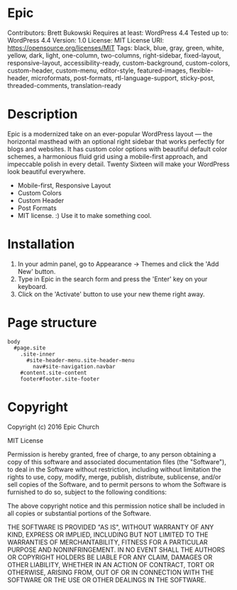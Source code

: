 # Epic

Contributors: Brett Bukowski
Requires at least: WordPress 4.4
Tested up to: WordPress 4.4
Version: 1.0
License: MIT
License URI: https://opensource.org/licenses/MIT
Tags: black, blue, gray, green, white, yellow, dark, light, one-column, two-columns, right-sidebar, fixed-layout, responsive-layout, accessibility-ready, custom-background, custom-colors, custom-header, custom-menu, editor-style, featured-images, flexible-header, microformats, post-formats, rtl-language-support, sticky-post, threaded-comments, translation-ready

# Description

Epic is a modernized take on an ever-popular WordPress layout — the horizontal masthead with an optional right sidebar that works perfectly for blogs and websites. It has custom color options with beautiful default color schemes, a harmonious fluid grid using a mobile-first approach, and impeccable polish in every detail. Twenty Sixteen will make your WordPress look beautiful everywhere.

* Mobile-first, Responsive Layout
* Custom Colors
* Custom Header
* Post Formats
* MIT license. :) Use it to make something cool.

# Installation

1. In your admin panel, go to Appearance -> Themes and click the 'Add New' button.
2. Type in Epic in the search form and press the 'Enter' key on your keyboard.
3. Click on the 'Activate' button to use your new theme right away.


# Page structure

```
body
  #page.site
    .site-inner
      #site-header-menu.site-header-menu
        nav#site-navigation.navbar
    #content.site-content
    footer#footer.site-footer
```

# Copyright

Copyright (c) 2016 Epic Church

MIT License

Permission is hereby granted, free of charge, to any person obtaining a copy of this software and associated documentation files (the "Software"), to deal in the Software without restriction, including without limitation the rights to use, copy, modify, merge, publish, distribute, sublicense, and/or sell copies of the Software, and to permit persons to whom the Software is furnished to do so, subject to the following conditions:

The above copyright notice and this permission notice shall be included in all copies or substantial portions of the Software.

THE SOFTWARE IS PROVIDED "AS IS", WITHOUT WARRANTY OF ANY KIND, EXPRESS OR IMPLIED, INCLUDING BUT NOT LIMITED TO THE WARRANTIES OF MERCHANTABILITY, FITNESS FOR A PARTICULAR PURPOSE AND NONINFRINGEMENT. IN NO EVENT SHALL THE AUTHORS OR COPYRIGHT HOLDERS BE LIABLE FOR ANY CLAIM, DAMAGES OR OTHER LIABILITY, WHETHER IN AN ACTION OF CONTRACT, TORT OR OTHERWISE, ARISING FROM, OUT OF OR IN CONNECTION WITH THE SOFTWARE OR THE USE OR OTHER DEALINGS IN THE SOFTWARE.
